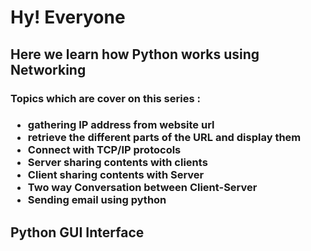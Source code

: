 <h1>Hy! Everyone</h1>
<h2>Here we learn how Python works using Networking</h2>
<h3>Topics which are cover on this series :</h3>
<h3>
  <ul>
    <li>gathering IP address from website url</li>
    <li>
      retrieve the different parts of the URL and display them
    </li>
    <li>Connect with TCP/IP protocols</li>
    <li>Server sharing contents with clients</li>
    <li>Client sharing contents with Server</li>
    <li>Two way Conversation between Client-Server</li>
    <li>Sending email using python</li>
  </ul>
</h3>
<h2>Python GUI Interface</h2>
